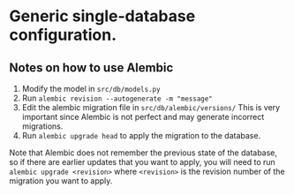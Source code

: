 # Generic single-database configuration.

## Notes on how to use Alembic
1. Modify the model in `src/db/models.py`
2. Run `alembic revision --autogenerate -m "message"`
3. Edit the alembic migration file in `src/db/alembic/versions/` This is very important since Alembic is not perfect and may generate incorrect migrations.
4. Run `alembic upgrade head` to apply the migration to the database.

Note that Alembic does not remember the previous state of the database, so if there are earlier updates that you want to apply, you will need to run `alembic upgrade <revision>` where `<revision>` is the revision number of the migration you want to apply.
